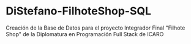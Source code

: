 # DiStefano-FilhoteShop-SQL
Creación de la Base de Datos para el proyecto Integrador Final "Filhote Shop" de la Diplomatura en Programación Full Stack de ICARO
